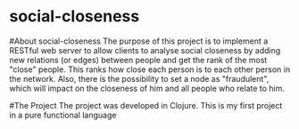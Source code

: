 # social-closeness

#About social-closeness
The purpose of this project is to implement a RESTful web server to allow clients to analyse social closeness by adding new relations (or edges) between people and get the rank of the most "close" people. This ranks how close each person is to each other person in the network. 
Also, there is the possibility to set a node as "fraudulent", which will impact on the closeness of him and all people who relate to him.

#The Project
The project was developed in Clojure. This is my first project in a pure functional language
